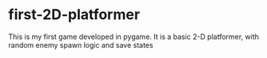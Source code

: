 # first-2D-platformer
This is my first game developed in pygame. It is a basic 2-D platformer, with random enemy spawn logic and save states
